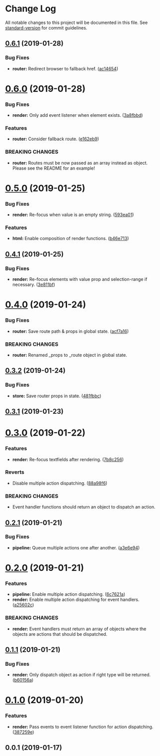 # Change Log

All notable changes to this project will be documented in this file. See [standard-version](https://github.com/conventional-changelog/standard-version) for commit guidelines.

<a name="0.6.1"></a>
## [0.6.1](https://github.com/concave-org/concave/compare/v0.6.0...v0.6.1) (2019-01-28)


### Bug Fixes

* **router:** Redirect browser to fallback href. ([ac14654](https://github.com/concave-org/concave/commit/ac14654))



<a name="0.6.0"></a>
# [0.6.0](https://github.com/concave-org/concave/compare/v0.5.0...v0.6.0) (2019-01-28)


### Bug Fixes

* **render:** Only add event listener when element exists. ([3a8fbbd](https://github.com/concave-org/concave/commit/3a8fbbd))


### Features

* **router:** Consider fallback route. ([e162eb9](https://github.com/concave-org/concave/commit/e162eb9))


### BREAKING CHANGES

* **router:** Routes must be now passed as an array instead as object. Please see the README for an example!



<a name="0.5.0"></a>
# [0.5.0](https://github.com/concave-org/concave/compare/v0.4.1...v0.5.0) (2019-01-25)


### Bug Fixes

* **render:** Re-focus when value is an empty string. ([593ea01](https://github.com/concave-org/concave/commit/593ea01))


### Features

* **html:** Enable composition of render functions. ([b46e713](https://github.com/concave-org/concave/commit/b46e713))



<a name="0.4.1"></a>
## [0.4.1](https://github.com/concave-org/concave/compare/v0.4.0...v0.4.1) (2019-01-25)


### Bug Fixes

* **render:** Re-focus elements with value prop and selection-range if necessary. ([3e811bf](https://github.com/concave-org/concave/commit/3e811bf))



<a name="0.4.0"></a>
# [0.4.0](https://github.com/concave-org/concave/compare/v0.3.2...v0.4.0) (2019-01-24)


### Bug Fixes

* **router:** Save route path & props in global state. ([acf7a16](https://github.com/concave-org/concave/commit/acf7a16))


### BREAKING CHANGES

* **router:** Renamed _props to _route object in global state.



<a name="0.3.2"></a>
## [0.3.2](https://github.com/concave-org/concave/compare/v0.3.1...v0.3.2) (2019-01-24)


### Bug Fixes

* **store:** Save router props in state. ([481fbbc](https://github.com/concave-org/concave/commit/481fbbc))



<a name="0.3.1"></a>
## [0.3.1](https://github.com/concave-org/concave/compare/v0.3.0...v0.3.1) (2019-01-23)



<a name="0.3.0"></a>
# [0.3.0](https://github.com/concave-org/concave/compare/v0.2.1...v0.3.0) (2019-01-22)


### Features

* **render:** Re-focus textfields after rendering. ([7b8c256](https://github.com/concave-org/concave/commit/7b8c256))


### Reverts

* Disable multiple action dispatching. ([88a98f6](https://github.com/concave-org/concave/commit/88a98f6))


### BREAKING CHANGES

* Event handler functions should return an object to dispatch an action.



<a name="0.2.1"></a>
## [0.2.1](https://github.com/concave-org/concave/compare/v0.2.0...v0.2.1) (2019-01-21)


### Bug Fixes

* **pipeline:** Queue multiple actions one after another. ([a3e6e94](https://github.com/concave-org/concave/commit/a3e6e94))



<a name="0.2.0"></a>
# [0.2.0](https://github.com/concave-org/concave/compare/v0.1.1...v0.2.0) (2019-01-21)


### Features

* **pipeline:** Enable multiple action dispatching. ([6c7621a](https://github.com/concave-org/concave/commit/6c7621a))
* **render:** Enable multiple action dispatching for event handlers. ([a25602c](https://github.com/concave-org/concave/commit/a25602c))


### BREAKING CHANGES

* **render:** Event handlers must return an array of objects where the objects are actions that should be dispatched.



<a name="0.1.1"></a>
## [0.1.1](https://github.com/concave-org/concave/compare/v0.1.0...v0.1.1) (2019-01-21)


### Bug Fixes

* **render:** Only dispatch object as action if right type will be returned. ([b60156a](https://github.com/concave-org/concave/commit/b60156a))



<a name="0.1.0"></a>
# [0.1.0](https://github.com/concave-org/concave/compare/v0.0.1...v0.1.0) (2019-01-20)


### Features

* **render:** Pass events to event listener function for action dispatching. ([387259e](https://github.com/concave-org/concave/commit/387259e))



<a name="0.0.1"></a>
## 0.0.1 (2019-01-17)
